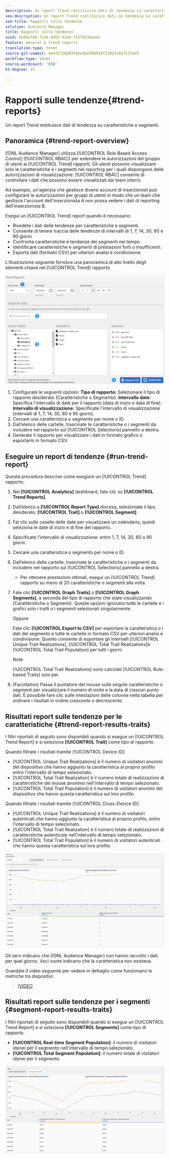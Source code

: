 ```yaml
---
description: Un report Trend restituisce dati di tendenza su caratteristiche e segmenti.
seo-description: Un report Trend restituisce dati di tendenza su caratteristiche e segmenti.
seo-title: Rapporti sulle tendenze
solution: Audience Manager
title: Rapporti sulle tendenze
uuid: bedbe7d4-7cbb-4403-9104-312f9230aea1
feature: general & trend reports
translation-type: tm+mt
source-git-commit: 9e4f2f26b83fe6e5b6f669107239d7edaf11fed3
workflow-type: tm+mt
source-wordcount: '650'
ht-degree: 1%

---
```



# Rapporti sulle tendenze{#trend-reports}

Un report Trend restituisce dati di tendenza su caratteristiche e segmenti.

## Panoramica {#trend-report-overview}

<!-- 

c_trend_reports.xml

 -->

[!DNL Audience Manager] utilizza [!UICONTROL Role Based Access Control] ([!UICONTROL RBAC]) per estendere le autorizzazioni del gruppo di utenti ai [!UICONTROL Trend] rapporti. Gli utenti possono visualizzare solo le caratteristiche e i segmenti nel reporting per i quali dispongono delle autorizzazioni di visualizzazione. [!UICONTROL RBAC] consente di controllare i dati che possono essere visualizzati dai team interni.

Ad esempio, un&#39;agenzia che gestisce diversi account di inserzionisti può configurare le autorizzazioni per gruppi di utenti in modo che un team che gestisce l&#39;account dell&#39;inserzionista A non possa vedere i dati di reporting dell&#39;inserzionista B.

Esegui un [!UICONTROL Trend] report quando è necessario:

* Rivedete i dati delle tendenze per caratteristiche e segmenti.
* Consente di tenere traccia delle tendenze di intervalli di 1, 7, 14, 30, 60 e 90 giorni.
* Confronta caratteristiche e tendenze dei segmenti nel tempo.
* Identificare caratteristiche e segmenti di prestazioni forti o insufficienti.
* Esporta dati (formato CSV) per ulteriori analisi e condivisione.

L&#39;illustrazione seguente fornisce una panoramica di alto livello degli elementi chiave nel [!UICONTROL Trend] rapporto.

![](assets/trend_reports.png)

1. Configurate le seguenti opzioni:
   **Tipo di rapporto:** Selezionare il tipo di rapporto desiderato (Caratteristiche o Segmento).
   **Intervallo date:** Specifica l&#39;intervallo di date per il rapporto (data di inizio e data di fine).
   **Intervallo di visualizzazione:** Specificate l&#39;intervallo di visualizzazione (intervalli di 1, 7, 14, 30, 60 e 90 giorni).
1. Cercare una caratteristica o segmento per nome o ID.
1. Dall’elenco delle cartelle, trascinate le caratteristiche o i segmenti da includere nel rapporto sul [!UICONTROL Selections] pannello a destra.
1. Generate il rapporto per visualizzare i dati in formato grafico o esportarlo in formato CSV.

## Eseguire un report di tendenze {#run-trend-report}

Questa procedura descrive come eseguire un [!UICONTROL Trend] rapporto.

<!-- 

t_working_with_trend_reports.xml

 -->

1. Nel **[!UICONTROL Analytics]** dashboard, fate clic su **[!UICONTROL Trend Reports]**.
1. Dall’elenco a **[!UICONTROL Report Type]** discesa, selezionate il tipo desiderato: **[!UICONTROL Trait]** o **[!UICONTROL Segment]**.
1. Fai clic sulle caselle delle date per visualizzare un calendario, quindi seleziona le date di inizio e di fine del rapporto.
1. Specificate l&#39;intervallo di visualizzazione: entro 1, 7, 14, 30, 60 o 90 giorni.
1. Cercare una caratteristica o segmento per nome o ID.
1. Dall’elenco delle cartelle, trascinate le caratteristiche o i segmenti da includere nel rapporto sul [!UICONTROL Selections] pannello a destra.
   * Per ottenere prestazioni ottimali, esegui un [!UICONTROL Trend] rapporto su meno di 20 caratteristiche o segmenti alla volta.
1. Fate clic **[!UICONTROL Graph Traits]** o **[!UICONTROL Graph Segments]**, a seconda del tipo di rapporto che state visualizzando (Caratteristiche o Segmenti). Queste opzioni ignorano tutte le cartelle e i grafici solo i tratti o i segmenti selezionati singolarmente.

   Oppure

   Fate clic **[!UICONTROL Export to CSV]** per esportare la caratteristica o i dati del segmento e tutte le cartelle in formato CSV per ulteriori analisi e condivisione. Questo consente di esportare gli intervalli [!UICONTROL Unique Trait Realizations], [!UICONTROL Total Trait Realizations]e [!UICONTROL Total Trait Population] per tutti i giorni.

   >[!NOTE]
   >
   >[!UICONTROL Total Trait Realizations] sono calcolati [!UICONTROL Rule-based Traits] solo per.

1. (Facoltativo) Passa il puntatore del mouse sulle singole caratteristiche o segmenti per visualizzare il numero di visite e la data di ciascun punto dati. È possibile fare clic sulle intestazioni delle colonne nella tabella per ordinare i risultati in ordine crescente o decrescente.

## Risultati report sulle tendenze per le caratteristiche {#trend-report-results-traits}

I filtri riportati di seguito sono disponibili quando si esegue un [!UICONTROL Trend Report] e si seleziona **[!UICONTROL Trait]** come tipo di rapporto.

Quando filtrate i risultati tramite [!UICONTROL Device ID]:

* [!UICONTROL Unique Trait Realizations] è il numero di visitatori anonimi del dispositivo che hanno aggiunto la caratteristica al proprio profilo entro l&#39;intervallo di tempo selezionato.
* [!UICONTROL Total Trait Realization] è il numero totale di realizzazioni di caratteristiche del mouse anonimo nell&#39;intervallo di tempo selezionato.
* [!UICONTROL Total Trait Population] è il numero di visitatori anonimi del dispositivo che hanno questa caratteristica sul loro profilo.

Quando filtrate i risultati tramite [!UICONTROL Cross-Device ID]:

* [!UICONTROL Unique Trait Realizations] è il numero di visitatori autenticati che hanno aggiunto la caratteristica al proprio profilo, entro l&#39;intervallo di tempo selezionato.
* [!UICONTROL Total Trait Realization] è il numero totale di realizzazioni di caratteristiche autenticate nell&#39;intervallo di tempo selezionato.
* [!UICONTROL Total Trait Population] è il numero di visitatori autenticati che hanno questa caratteristica sul loro profilo.

![trend-report-traits](assets/trend-report-traits.png)

Gli zero indicano che [!DNL Audience Manager] non hanno raccolto i dati per quel giorno. Voci vuote indicano che la caratteristica non esisteva.

Guardate il video seguente per vedere in dettaglio come funzionano le metriche tra dispositivi.

>[!VIDEO](https://docs.adobe.com/content/help/en/audience-manager-learn/tutorials/build-and-manage-audiences/profile-merge/understanding-cross-device-metrics-in-audience-manager.html)

## Risultati report sulle tendenze per i segmenti {#segment-report-results-traits}

I filtri riportati di seguito sono disponibili quando si esegue un [!UICONTROL Trend Report] e si seleziona **[!UICONTROL Segments]** come tipo di rapporto.

* **[!UICONTROL Real-time Segment Population]**: il numero di visitatori idonei per il segmento nell&#39;intervallo di tempo selezionato.
* **[!UICONTROL Total Segment Population]**: il numero totale di visitatori idonei per il segmento.

![trend-report-segmenti](assets/trend-report-segments.png)